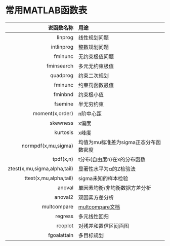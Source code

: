 # 常用MATLAB函数表

|                   说函数名称 | 用途                                                         |
| ---------------------------: | :----------------------------------------------------------- |
|                      linprog | 线性规划问题                                                 |
|                   intlinprog | 整数规划问题                                                 |
|                      fminunc | 无约束极值问题                                               |
|                   fminsearch | 多元无约束极值                                               |
|                     quadprog | 约束二次规划                                                 |
|                      fminunc | 约束罚函数最值                                               |
|                      fminbnd | 约束极小值                                                   |
|                      fsemine | 半无穷约束                                                   |
|              moment(x,order) | n阶中心距                                                    |
|                     skewness | x偏度                                                        |
|                     kurtosis | x峰度                                                        |
|          normpdf(x,mu,sigma) | 均值为mu标准差为sigma正态分布函数密度                        |
|                    tpdf(x,n) | t分布(自由度n)在x的分布函数                                  |
| ztest(x,mu,sigma,alpha,tail) | 显著性水平为α的Z检验法                                       |
|       ttest(x,mu,alpha,tail) | sigma未知的样本检验                                          |
|                       anoval | 单因素均衡/非均衡数据方差分析                                |
|                      anoval2 | 双因素方差分析                                               |
|                  multcompare | [multcompare文档](https://www.cnblogs.com/brasn/p/16337931.html) |
|                      regress | 多元线性回归                                                 |
|                      rcoplot | 对残差和置信区间画图                                         |
|                  fgoalattain | 多目标规划                                                   |

